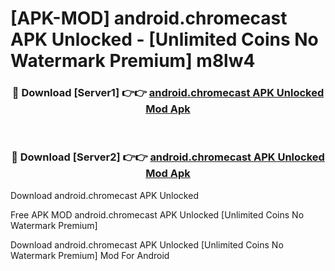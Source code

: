 # [APK-MOD] android.chromecast APK Unlocked - [Unlimited Coins No Watermark Premium] m8lw4



<div align="center">
<h3>🔴 Download [Server1] 👉👉 <a href="https://momento.my/?title=android.chromecast_APK_Unlocked">android.chromecast APK Unlocked Mod Apk</a></h3><br>

<h3>🔴 Download [Server2] 👉👉 <a href="https://momento.my/?title=android.chromecast_APK_Unlocked">android.chromecast APK Unlocked Mod Apk</a></h3>
</div>



Download android.chromecast APK Unlocked 

Free APK MOD android.chromecast APK Unlocked [Unlimited Coins No Watermark Premium]

Download android.chromecast APK Unlocked [Unlimited Coins No Watermark Premium] Mod For Android
